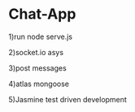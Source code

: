 # Chat-App

1)run node serve.js

2)socket.io asys

3)post messages

4)atlas mongoose

5)Jasmine test driven development
